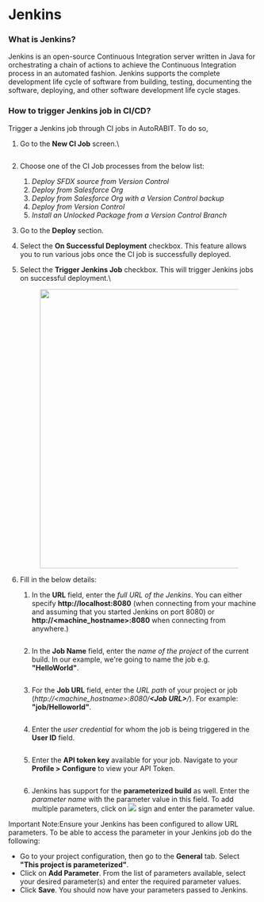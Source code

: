 # Jenkins

### What is Jenkins?&#x20;

Jenkins is an open-source Continuous Integration server written in Java for orchestrating a chain of actions to achieve the Continuous Integration process in an automated fashion. Jenkins supports the complete development life cycle of software from building, testing, documenting the software, deploying, and other software development life cycle stages.

### How to trigger Jenkins job in CI/CD?

Trigger a Jenkins job through CI jobs in AutoRABIT. To do so,

1.  Go to the **New CI Job** screen.\


    <figure><img src="https://cdn.document360.io/8711f4e7-c040-4616-aac9-d947f87e4619/Images/Documentation/image-1664797023189.png" alt=""><figcaption></figcaption></figure>
2. Choose one of the CI Job processes from the below list:
   1. _Deploy SFDX source from Version Control_
   2. _Deploy from Salesforce Org_
   3. &#x20;_Deploy from Salesforce Org with a Version Control backup_
   4. _Deploy from Version Control_
   5. _Install an Unlocked Package from a Version Control Branch_
3. Go to the **Deploy** section.
4. Select the **On Successful Deployment** checkbox. This feature allows you to run various jobs once the CI job is successfully deployed.&#x20;
5.  Select the **Trigger Jenkins Job** checkbox. This will trigger Jenkins jobs on successful deployment.\


    <figure><img src="https://cdn.document360.io/8711f4e7-c040-4616-aac9-d947f87e4619/Images/Documentation/image-1664797199606.png" alt="" width="563"><figcaption></figcaption></figure>
6. Fill in the below details:
   1.  In the **URL** field, enter the _full URL of the Jenkins_. You can either specify **http://localhost:8080** (when connecting from your machine and assuming that you started Jenkins on port 8080) or **http://\<machine\_hostname>:8080** when connecting from anywhere.)

       <figure><img src="https://cdn.document360.io/8711f4e7-c040-4616-aac9-d947f87e4619/Images/Documentation/image-1623435606270.png" alt=""><figcaption></figcaption></figure>
   2.  In the **Job Name** field, enter the _name of the project_ of the current build. In our example, we're going to name the job e.g. **"HelloWorld"**.

       <figure><img src="https://cdn.document360.io/8711f4e7-c040-4616-aac9-d947f87e4619/Images/Documentation/image-1623435661572.png" alt=""><figcaption></figcaption></figure>
   3.  For the **Job URL** field, enter the _URL path_ of your project or job (_http://\<machine\_hostname>:8080/**\<Job URL>**/_). For example: **"job/Helloworld"**.

       <figure><img src="https://cdn.document360.io/8711f4e7-c040-4616-aac9-d947f87e4619/Images/Documentation/image-1623435757364.png" alt=""><figcaption></figcaption></figure>
   4.  Enter the _user credential_ for whom the job is being triggered in the **User ID** field.

       <figure><img src="https://cdn.document360.io/8711f4e7-c040-4616-aac9-d947f87e4619/Images/Documentation/image-1623435811854.png" alt=""><figcaption></figcaption></figure>
   5.  Enter the **API token key** available for your job. Navigate to your **Profile > Configure** to view your API Token.

       <figure><img src="https://cdn.document360.io/8711f4e7-c040-4616-aac9-d947f87e4619/Images/Documentation/image-1623435900240.png" alt=""><figcaption></figcaption></figure>
   6. Jenkins has support for the **parameterized build** as well. Enter the _parameter name_ with the parameter value in this field. To add multiple parameters, click on ![](https://cdn.document360.io/8711f4e7-c040-4616-aac9-d947f87e4619/Images/Documentation/image-1623435972842.png) sign and enter the parameter value.

Important Note:Ensure your Jenkins has been configured to allow URL parameters. To be able to access the parameter in your Jenkins job do the following:

* Go to your project configuration, then go to the **General** tab. Select **"This project is parameterized"**.
* Click on **Add Parameter**. From the list of parameters available, select your desired parameter(s) and enter the required parameter values.
* Click **Save**. You should now have your parameters passed to Jenkins.

